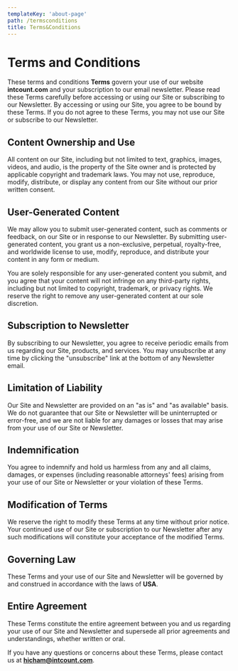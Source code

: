 ```yaml
---
templateKey: 'about-page'
path: /termsconditions
title: Terms&Conditions
---
```

# Terms and Conditions

These terms and conditions **Terms** govern your use of our website **intcount.com** and your subscription to our email newsletter. Please read these Terms carefully before accessing or using our Site or subscribing to our Newsletter. By accessing or using our Site, you agree to be bound by these Terms. If you do not agree to these Terms, you may not use our Site or subscribe to our Newsletter.

## Content Ownership and Use
All content on our Site, including but not limited to text, graphics, images, videos, and audio, is the property of the Site owner and is protected by applicable copyright and trademark laws. You may not use, reproduce, modify, distribute, or display any content from our Site without our prior written consent.

## User-Generated Content
We may allow you to submit user-generated content, such as comments or feedback, on our Site or in response to our Newsletter. By submitting user-generated content, you grant us a non-exclusive, perpetual, royalty-free, and worldwide license to use, modify, reproduce, and distribute your content in any form or medium.

You are solely responsible for any user-generated content you submit, and you agree that your content will not infringe on any third-party rights, including but not limited to copyright, trademark, or privacy rights. We reserve the right to remove any user-generated content at our sole discretion.

## Subscription to Newsletter
By subscribing to our Newsletter, you agree to receive periodic emails from us regarding our Site, products, and services. You may unsubscribe at any time by clicking the "unsubscribe" link at the bottom of any Newsletter email.

## Limitation of Liability
Our Site and Newsletter are provided on an "as is" and "as available" basis. We do not guarantee that our Site or Newsletter will be uninterrupted or error-free, and we are not liable for any damages or losses that may arise from your use of our Site or Newsletter.

## Indemnification
You agree to indemnify and hold us harmless from any and all claims, damages, or expenses (including reasonable attorneys' fees) arising from your use of our Site or Newsletter or your violation of these Terms.

## Modification of Terms
We reserve the right to modify these Terms at any time without prior notice. Your continued use of our Site or subscription to our Newsletter after any such modifications will constitute your acceptance of the modified Terms.

## Governing Law
These Terms and your use of our Site and Newsletter will be governed by and construed in accordance with the laws of **USA**.

## Entire Agreement
These Terms constitute the entire agreement between you and us regarding your use of our Site and Newsletter and supersede all prior agreements and understandings, whether written or oral.

If you have any questions or concerns about these Terms, please contact us at **hicham@intcount.com**.